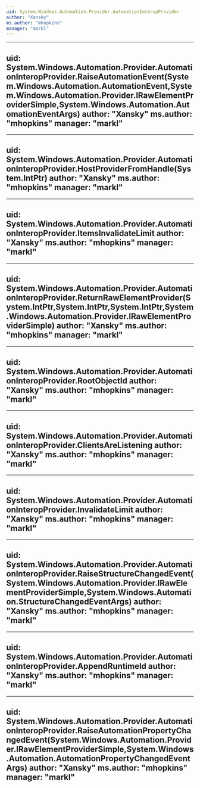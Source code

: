 ```yaml
---
uid: System.Windows.Automation.Provider.AutomationInteropProvider
author: "Xansky"
ms.author: "mhopkins"
manager: "markl"
---
```


---
uid: System.Windows.Automation.Provider.AutomationInteropProvider.RaiseAutomationEvent(System.Windows.Automation.AutomationEvent,System.Windows.Automation.Provider.IRawElementProviderSimple,System.Windows.Automation.AutomationEventArgs)
author: "Xansky"
ms.author: "mhopkins"
manager: "markl"
---

---
uid: System.Windows.Automation.Provider.AutomationInteropProvider.HostProviderFromHandle(System.IntPtr)
author: "Xansky"
ms.author: "mhopkins"
manager: "markl"
---

---
uid: System.Windows.Automation.Provider.AutomationInteropProvider.ItemsInvalidateLimit
author: "Xansky"
ms.author: "mhopkins"
manager: "markl"
---

---
uid: System.Windows.Automation.Provider.AutomationInteropProvider.ReturnRawElementProvider(System.IntPtr,System.IntPtr,System.IntPtr,System.Windows.Automation.Provider.IRawElementProviderSimple)
author: "Xansky"
ms.author: "mhopkins"
manager: "markl"
---

---
uid: System.Windows.Automation.Provider.AutomationInteropProvider.RootObjectId
author: "Xansky"
ms.author: "mhopkins"
manager: "markl"
---

---
uid: System.Windows.Automation.Provider.AutomationInteropProvider.ClientsAreListening
author: "Xansky"
ms.author: "mhopkins"
manager: "markl"
---

---
uid: System.Windows.Automation.Provider.AutomationInteropProvider.InvalidateLimit
author: "Xansky"
ms.author: "mhopkins"
manager: "markl"
---

---
uid: System.Windows.Automation.Provider.AutomationInteropProvider.RaiseStructureChangedEvent(System.Windows.Automation.Provider.IRawElementProviderSimple,System.Windows.Automation.StructureChangedEventArgs)
author: "Xansky"
ms.author: "mhopkins"
manager: "markl"
---

---
uid: System.Windows.Automation.Provider.AutomationInteropProvider.AppendRuntimeId
author: "Xansky"
ms.author: "mhopkins"
manager: "markl"
---

---
uid: System.Windows.Automation.Provider.AutomationInteropProvider.RaiseAutomationPropertyChangedEvent(System.Windows.Automation.Provider.IRawElementProviderSimple,System.Windows.Automation.AutomationPropertyChangedEventArgs)
author: "Xansky"
ms.author: "mhopkins"
manager: "markl"
---
